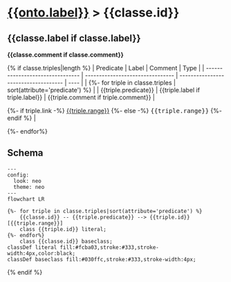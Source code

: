 # [{{onto.label}}](../homepage.md) > {{classe.id}}

## {{classe.label if classe.label}}

**{{classe.comment if classe.comment}}**

{% if classe.triples|length %}
| Predicate | Label | Comment | Type |
| -------------------------------- | -------------------------------- | ------------------------------------ | ---- |
| {%- for triple in classe.triples | sort(attribute='predicate') %} |
| {{triple.predicate}} | {{triple.label if triple.label}} | {{triple.comment if triple.comment}} |

{%- if triple.link -%}
[{{triple.range}}]({{triple.link}}.md)
{%- else -%}
<kbd>{{triple.range}}</kbd>
{%- endif %} |

{%- endfor%}

## Schema

```mermaid
---
config:
  look: neo
  theme: neo
---
flowchart LR

{%- for triple in classe.triples|sort(attribute='predicate') %}
    {{classe.id}} -- {{triple.predicate}} --> {{triple.id}}[{{triple.range}}]
    class {{triple.id}} literal;
{%- endfor%}
    class {{classe.id}} baseclass;
classDef literal fill:#fcba03,stroke:#333,stroke-width:4px,color:black;
classDef baseclass fill:#030ffc,stroke:#333,stroke-width:4px;
```

{% endif %}

